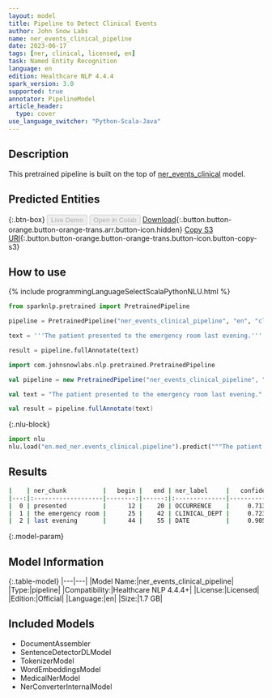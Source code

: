 ```yaml
---
layout: model
title: Pipeline to Detect Clinical Events
author: John Snow Labs
name: ner_events_clinical_pipeline
date: 2023-06-17
tags: [ner, clinical, licensed, en]
task: Named Entity Recognition
language: en
edition: Healthcare NLP 4.4.4
spark_version: 3.0
supported: true
annotator: PipelineModel
article_header:
  type: cover
use_language_switcher: "Python-Scala-Java"
---
```


## Description

This pretrained pipeline is built on the top of [ner_events_clinical](https://nlp.johnsnowlabs.com/2021/03/31/ner_events_clinical_en.html) model.

## Predicted Entities



{:.btn-box}
<button class="button button-orange" disabled>Live Demo</button>
<button class="button button-orange" disabled>Open in Colab</button>
[Download](https://s3.amazonaws.com/auxdata.johnsnowlabs.com/clinical/models/ner_events_clinical_pipeline_en_4.4.4_3.0_1686985495480.zip){:.button.button-orange.button-orange-trans.arr.button-icon.hidden}
[Copy S3 URI](s3://auxdata.johnsnowlabs.com/clinical/models/ner_events_clinical_pipeline_en_4.4.4_3.0_1686985495480.zip){:.button.button-orange.button-orange-trans.button-icon.button-copy-s3}

## How to use

<div class="tabs-box" markdown="1">
{% include programmingLanguageSelectScalaPythonNLU.html %}

```python
from sparknlp.pretrained import PretrainedPipeline

pipeline = PretrainedPipeline("ner_events_clinical_pipeline", "en", "clinical/models")

text = '''The patient presented to the emergency room last evening.'''

result = pipeline.fullAnnotate(text)
```
```scala
import com.johnsnowlabs.nlp.pretrained.PretrainedPipeline

val pipeline = new PretrainedPipeline("ner_events_clinical_pipeline", "en", "clinical/models")

val text = "The patient presented to the emergency room last evening."

val result = pipeline.fullAnnotate(text)
```


{:.nlu-block}
```python
import nlu
nlu.load("en.med_ner.events_clinical.pipeline").predict("""The patient presented to the emergency room last evening.""")
```

</div>


## Results

```bash
|    | ner_chunk          |   begin |   end | ner_label     |   confidence |
|---:|:-------------------|--------:|------:|:--------------|-------------:|
|  0 | presented          |      12 |    20 | OCCURRENCE    |     0.7132   |
|  1 | the emergency room |      25 |    42 | CLINICAL_DEPT |     0.723267 |
|  2 | last evening       |      44 |    55 | DATE          |     0.90555  |
```

{:.model-param}
## Model Information

{:.table-model}
|---|---|
|Model Name:|ner_events_clinical_pipeline|
|Type:|pipeline|
|Compatibility:|Healthcare NLP 4.4.4+|
|License:|Licensed|
|Edition:|Official|
|Language:|en|
|Size:|1.7 GB|

## Included Models

- DocumentAssembler
- SentenceDetectorDLModel
- TokenizerModel
- WordEmbeddingsModel
- MedicalNerModel
- NerConverterInternalModel